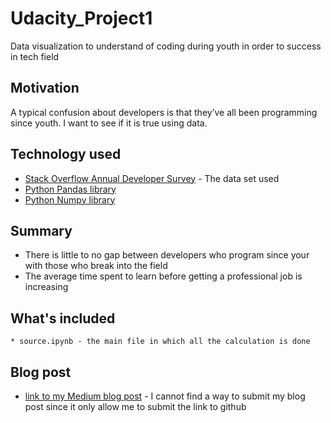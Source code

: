 # Udacity_Project1

Data visualization to understand of coding during youth in order to success in tech field

## Motivation

A typical confusion about developers is that they’ve all been programming since youth. I want to see if it is true using data.

## Technology used

* [Stack Overflow Annual Developer Survey](https://insights.stackoverflow.com/survey) - The data set used
* [Python Pandas library](https://pandas.pydata.org)
* [Python Numpy library](https://numpy.org)

## Summary

- There is little to no gap between developers who program since your with those who break into the field
- The average time spent to learn before getting a professional job is increasing

## What's included

```
* source.ipynb - the main file in which all the calculation is done
```

## Blog post

* [link to my Medium blog post](https://medium.com/@phanchithanh091/this-is-why-you-can-start-your-career-as-a-programmer-right-now-4eb2076cdd79) - I cannot find a way to submit my blog post since it only allow me to submit the link to github
